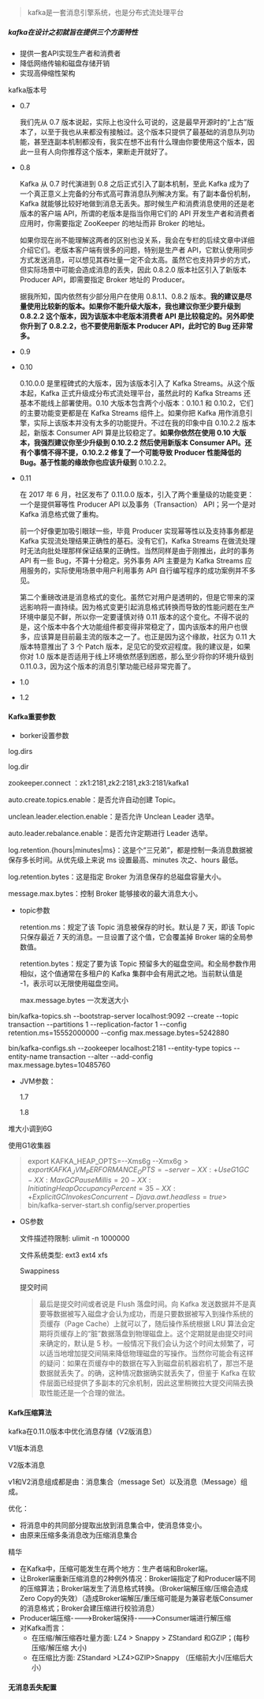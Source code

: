 

> kafka是一套消息引擎系统，也是分布式流处理平台



##### kafka在设计之初就旨在提供三个方面特性

- 提供一套API实现生产者和消费者
- 降低网络传输和磁盘存储开销
- 实现高伸缩性架构

kafka版本号

- 0.7

  我们先从 0.7 版本说起，实际上也没什么可说的，这是最早开源时的“上古”版本了，以至于我也从来都没有接触过。这个版本只提供了最基础的消息队列功能，甚至连副本机制都没有，我实在想不出有什么理由你要使用这个版本，因此一旦有人向你推荐这个版本，果断走开就好了。

- 0.8

  Kafka 从 0.7 时代演进到 0.8 之后正式引入了副本机制，至此 Kafka 成为了一个真正意义上完备的分布式高可靠消息队列解决方案。有了副本备份机制，Kafka 就能够比较好地做到消息无丢失。那时候生产和消费消息使用的还是老版本的客户端 API，所谓的老版本是指当你用它们的 API 开发生产者和消费者应用时，你需要指定 ZooKeeper 的地址而非 Broker 的地址。

  如果你现在尚不能理解这两者的区别也没关系，我会在专栏的后续文章中详细介绍它们。老版本客户端有很多的问题，特别是生产者 API，它默认使用同步方式发送消息，可以想见其吞吐量一定不会太高。虽然它也支持异步的方式，但实际场景中可能会造成消息的丢失，因此 0.8.2.0 版本社区引入了新版本 Producer API，即需要指定 Broker 地址的 Producer。

  据我所知，国内依然有少部分用户在使用 0.8.1.1、0.8.2 版本。**我的建议是尽量使用比较新的版本。如果你不能升级大版本，我也建议你至少要升级到 0.8.2.2 这个版本，因为该版本中老版本消费者 API 是比较稳定的。另外即使你升到了 0.8.2.2，也不要使用新版本 Producer API，此时它的 Bug 还非常多。**

- 0.9

  

- 0.10

  0.10.0.0 是里程碑式的大版本，因为该版本引入了 Kafka Streams。从这个版本起，Kafka 正式升级成分布式流处理平台，虽然此时的 Kafka Streams 还基本不能线上部署使用。0.10 大版本包含两个小版本：0.10.1 和 0.10.2，它们的主要功能变更都是在 Kafka Streams 组件上。如果你把 Kafka 用作消息引擎，实际上该版本并没有太多的功能提升。不过在我的印象中自 0.10.2.2 版本起，新版本 Consumer API 算是比较稳定了。**如果你依然在使用 0.10 大版本，我强烈建议你至少升级到 0.10.2.2 然后使用新版本 Consumer API。还有个事情不得不提，0.10.2.2 修复了一个可能导致 Producer 性能降低的 Bug。基于性能的缘故你也应该升级到** 0.10.2.2。

- 0.11

  在 2017 年 6 月，社区发布了 0.11.0.0 版本，引入了两个重量级的功能变更：一个是提供幂等性 Producer API 以及事务（Transaction） API；另一个是对 Kafka 消息格式做了重构。

  

  前一个好像更加吸引眼球一些，毕竟 Producer 实现幂等性以及支持事务都是 Kafka 实现流处理结果正确性的基石。没有它们，Kafka Streams 在做流处理时无法向批处理那样保证结果的正确性。当然同样是由于刚推出，此时的事务 API 有一些 Bug，不算十分稳定。另外事务 API 主要是为 Kafka Streams 应用服务的，实际使用场景中用户利用事务 API 自行编写程序的成功案例并不多见。

  第二个重磅改进是消息格式的变化。虽然它对用户是透明的，但是它带来的深远影响将一直持续。因为格式变更引起消息格式转换而导致的性能问题在生产环境中屡见不鲜，所以你一定要谨慎对待 0.11 版本的这个变化。不得不说的是，这个版本中各个大功能组件都变得非常稳定了，国内该版本的用户也很多，应该算是目前最主流的版本之一了。也正是因为这个缘故，社区为 0.11 大版本特意推出了 3 个 Patch 版本，足见它的受欢迎程度。我的建议是，如果你对 1.0 版本是否适用于线上环境依然感到困惑，那么至少将你的环境升级到 0.11.0.3，因为这个版本的消息引擎功能已经非常完善了。

- 1.0
- 1.2





#### Kafka重要参数

- borker设置参数

log.dirs

log.dir

zookeeper.connect ：zk1:2181,zk2:2181,zk3:2181/kafka1



auto.create.topics.enable：是否允许自动创建 Topic。

unclean.leader.election.enable：是否允许 Unclean Leader 选举。

auto.leader.rebalance.enable：是否允许定期进行 Leader 选举。



log.retention.{hours|minutes|ms}：这是个“三兄弟”，都是控制一条消息数据被保存多长时间。从优先级上来说 ms 设置最高、minutes 次之、hours 最低。

log.retention.bytes：这是指定 Broker 为消息保存的总磁盘容量大小。

message.max.bytes：控制 Broker 能够接收的最大消息大小。

- topic参数

  retention.ms：规定了该 Topic 消息被保存的时长。默认是 7 天，即该 Topic 只保存最近 7 天的消息。一旦设置了这个值，它会覆盖掉 Broker 端的全局参数值。

  retention.bytes：规定了要为该 Topic 预留多大的磁盘空间。和全局参数作用相似，这个值通常在多租户的 Kafka 集群中会有用武之地。当前默认值是 -1，表示可以无限使用磁盘空间。

  max.message.bytes 一次发送大小  



bin/kafka-topics.sh --bootstrap-server localhost:9092 --create --topic transaction --partitions 1 --replication-factor 1 --config retention.ms=15552000000 --config max.message.bytes=5242880

bin/kafka-configs.sh --zookeeper localhost:2181 --entity-type topics --entity-name transaction --alter --add-config max.message.bytes=10485760



- JVM参数：

  1.7

  1.8

堆大小调到6G  

使用G1收集器

> export KAFKA_HEAP_OPTS=--Xms6g  --Xmx6g$> export KAFKA_JVM_PERFORMANCE_OPTS= -server -XX:+UseG1GC -XX:MaxGCPauseMillis=20 -XX:InitiatingHeapOccupancyPercent=35 -XX:+ExplicitGCInvokesConcurrent -Djava.awt.headless=true$> bin/kafka-server-start.sh config/server.properties

- OS参数

  文件描述符限制: ulimit -n 1000000

  文件系统类型: ext3 ext4 xfs

  Swappiness

  提交时间

  > 最后是提交时间或者说是 Flush 落盘时间。向 Kafka 发送数据并不是真要等数据被写入磁盘才会认为成功，而是只要数据被写入到操作系统的页缓存（Page Cache）上就可以了，随后操作系统根据 LRU 算法会定期将页缓存上的“脏”数据落盘到物理磁盘上。这个定期就是由提交时间来确定的，默认是 5 秒。一般情况下我们会认为这个时间太频繁了，可以适当地增加提交间隔来降低物理磁盘的写操作。当然你可能会有这样的疑问：如果在页缓存中的数据在写入到磁盘前机器宕机了，那岂不是数据就丢失了。的确，这种情况数据确实就丢失了，但鉴于 Kafka 在软件层面已经提供了多副本的冗余机制，因此这里稍微拉大提交间隔去换取性能还是一个合理的做法。





#### Kafk压缩算法

kafka在0.11.0版本中优化消息存储（V2版消息）

V1版本消息

V2版本消息

v1和V2消息组成都是由：消息集合（message Set）以及消息（Message）组成。

优化：

- 将消息中的共同部分提取出放到消息集合中，使消息体变小。
- 由原来压缩多条消息改为压缩消息集合

精华

- 在Kafka中，压缩可能发生在两个地方：生产者端和Broker端。
- 让Broker端重新压缩消息的2种例外情况：Broker端指定了和Producer端不同的压缩算法；Broker端发生了消息格式转换。（Broker端解压缩/压缩会造成Zero Copy的失效）（造成Broker端解压/重压缩可能是为兼容老版Consumer的消息格式；Broker会建压缩进行校验消息）
- Producer端压缩---->Broker端保持---->Consumer端进行解压缩
- 对Kafka而言：
  - 在压缩/解压缩吞吐量方面:  LZ4 > Snappy > ZStandard  和GZIP；(每秒压缩/解压缩 大小)
  - 在压缩比方面: ZStandard >LZ4>GZIP>Snappy （压缩前大小/压缩后大小）



#### 无消息丢失配置

